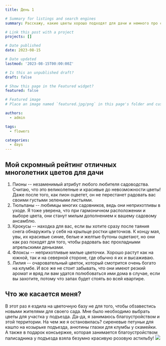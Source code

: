 ```yaml
---
title: День 1

# Summary for listings and search engines
summary: Расскажу, какие цветы хорошо подходят для дачи и немного про свою поездку на цветочную базу.

# Link this post with a project
projects: []

# Date published
date: 2023-08-15

# Date updated
lastmod: '2023-08-15T00:00:00Z'

# Is this an unpublished draft?
draft: false

# Show this page in the Featured widget?
featured: false

# Featured image
# Place an image named `featured.jpg/png` in this page's folder and customize its options here.

authors:
  - admin

tags:
  - flowers

categories:
  - days
---
```



## Мой скромный рейтинг отличных многолетних цветов для дачи

1. Пионы -- незаменимый атрибут любого любителя садоводства. Считаю, что это великолепные и красивые до невозможности цветы! Даже после того, как пион оцветет, он не перестанет радовать вас своими густыми зелеными листьями.
2. Тюльпаны -- любимцы многих садовников, ведь они неприхотливы в уходе. Я тоже уверена, что при гармоничном расположении и выборе цвета, они станут милым дополнением к вашему садовому ансамблю.
3. Крокусы -- находка для вас, если вы хотите сразу после таяния снега обнаружить у себя на крыльце ростки цветочков. К концу мая, увы, их красивые синие, белые и желтые бутоны оцветают, но они как раз походят для того, чтобы радовать вас прохладными апрельскими деньками.
4. Флоксы -- неприхотливые милые цветочки. Хорошо растут как на южной, так и на северной стороне, где обычно я их и высаживаю.
5. Лилия -- очаровательный цветок, который смотрится очень богато на клумбе. И все же не стоит забывать, что они имеют резкий аромат и вряд ли вам удатся полюбоваться ими дома в случае, если вы захотите, потому что запах будет стоять во всей квартире.
## Что же касается меня?
В этот раз я ездила на цветочную базу не для того, чтобы обзавестись новыми жителями для своего сада. Мне было необходимо выбрать цветы для участка у подъезда. Да-да, я занимаюсь благоустройством и этой территории. На чем же я остановилась? сиреневые петуньи для кашпо на козырьке подъезда, анютины глазки для клумбы у скамейки. А также в подарок консьержке, которая занимается благоустройством палисадника у подъезда взяла безумно красивую розовую астильбу!
![](1post/featured.jpg)
